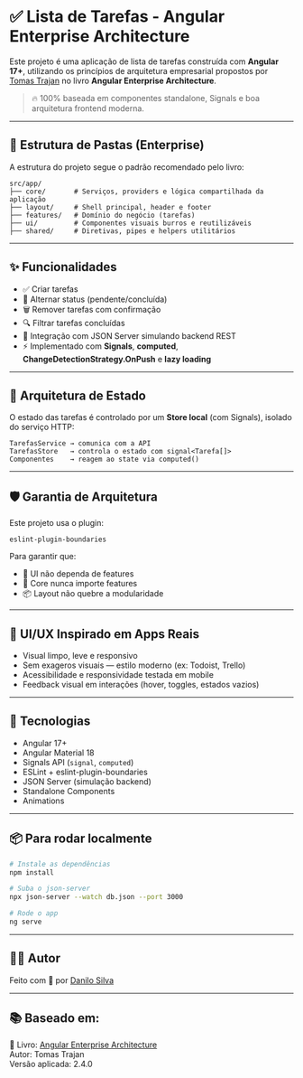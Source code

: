 # ✅ Lista de Tarefas - Angular Enterprise Architecture

Este projeto é uma aplicação de lista de tarefas construída com **Angular 17+**, utilizando os princípios de arquitetura empresarial propostos por [Tomas Trajan](https://github.com/tomastrajan) no livro **Angular Enterprise Architecture**.

> 🔥 100% baseada em componentes standalone, Signals e boa arquitetura frontend moderna.

---

## 📐 Estrutura de Pastas (Enterprise)

A estrutura do projeto segue o padrão recomendado pelo livro:

```
src/app/
├── core/       # Serviços, providers e lógica compartilhada da aplicação
├── layout/     # Shell principal, header e footer
├── features/   # Domínio do negócio (tarefas)
├── ui/         # Componentes visuais burros e reutilizáveis
├── shared/     # Diretivas, pipes e helpers utilitários
```

---

## ✨ Funcionalidades

- ✅ Criar tarefas
- 🔁 Alternar status (pendente/concluída)
- 🗑️ Remover tarefas com confirmação
- 🔍 Filtrar tarefas concluídas
- 💾 Integração com JSON Server simulando backend REST
- ⚡ Implementado com **Signals**, **computed**, **ChangeDetectionStrategy.OnPush** e **lazy loading**

---

## 🧱 Arquitetura de Estado

O estado das tarefas é controlado por um **Store local** (com Signals), isolado do serviço HTTP:

```
TarefasService → comunica com a API
TarefasStore   → controla o estado com signal<Tarefa[]>
Componentes    → reagem ao state via computed()
```

---

## 🛡️ Garantia de Arquitetura

Este projeto usa o plugin:

```
eslint-plugin-boundaries
```

Para garantir que:
- 🧩 UI não dependa de features
- 🔁 Core nunca importe features
- 📦 Layout não quebre a modularidade

---

## 🎨 UI/UX Inspirado em Apps Reais

- Visual limpo, leve e responsivo
- Sem exageros visuais — estilo moderno (ex: Todoist, Trello)
- Acessibilidade e responsividade testada em mobile
- Feedback visual em interações (hover, toggles, estados vazios)

---

## 🚀 Tecnologias

- Angular 17+
- Angular Material 18
- Signals API (`signal`, `computed`)
- ESLint + eslint-plugin-boundaries
- JSON Server (simulação backend)
- Standalone Components
- Animations

---

## 📦 Para rodar localmente

```bash
# Instale as dependências
npm install

# Suba o json-server
npx json-server --watch db.json --port 3000

# Rode o app
ng serve
```

---

## 🧑‍💻 Autor

Feito com 💖 por [Danilo Silva](https://github.com/seuusuario)

---

## 📚 Baseado em:

📘 Livro: [Angular Enterprise Architecture](https://angular-enterprise-architecture.dev/)  
Autor: Tomas Trajan  
Versão aplicada: 2.4.0
